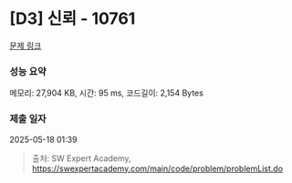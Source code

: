 # [D3] 신뢰 - 10761 

[문제 링크](https://swexpertacademy.com/main/code/problem/problemDetail.do?contestProbId=AXSVc1TqEAYDFAQT) 

### 성능 요약

메모리: 27,904 KB, 시간: 95 ms, 코드길이: 2,154 Bytes

### 제출 일자

2025-05-18 01:39



> 출처: SW Expert Academy, https://swexpertacademy.com/main/code/problem/problemList.do